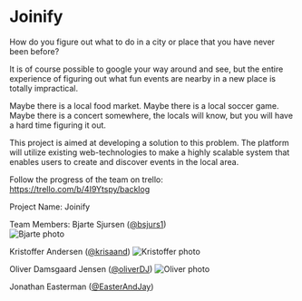 # Joinify

How do you figure out what to do in a city or place that you have never been before?
 
It is of course possible to google your way around and see, but the entire experience of figuring out what fun events are nearby in a new place is totally impractical. 
 
Maybe there is a local food market. Maybe there is a local soccer game. Maybe there is a concert somewhere, the locals will know, but you will have a hard time figuring it out.

This project is aimed at developing a solution to this problem. 
The platform will utilize existing web-technologies to make a highly scalable system that enables users to create and discover events in the local area.

Follow the progress of the team on trello: https://trello.com/b/4I9Ytspy/backlog

Project Name: Joinify

Team Members:
Bjarte Sjursen ([@bsjurs1](https://github.com/bsjurs1))  
![Bjarte photo](https://avatars1.githubusercontent.com/u/9829147?v=3&u=2b305b509226477839eaec45c372c82183e268bc&s=140)

Kristoffer Andersen ([@krisaand](https://github.com/krisaand))
![Kristoffer photo](https://avatars2.githubusercontent.com/u/22510699?v=3&u=03f2ee1a925c4c4361f9aa2cb3ad099bff96778b&s=140)

Oliver Damsgaard Jensen ([@oliverDJ](https://github.com/oliverDJ))
![Oliver photo](https://avatars2.githubusercontent.com/u/6099351?v=3&s=400)

Jonathan Easterman ([@EasterAndJay](https://github.com/EasterAndJay))


